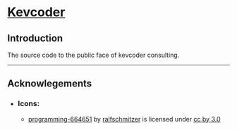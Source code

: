 # [Kevcoder](https://github.com/kcwms-org/kevcoder-site)

## Introduction
The source code to the public face of kevcoder consulting.

<hr>

## Acknowlegements

- ### Icons:

    - [programming-664651](https://thenounproject.com/icon/programming-664651/) by [ralfschmitzer](https://thenounproject.com/ralfschmitzer/) is licensed under [cc by 3.0](https://creativecommons.org/licenses/by/3.0/)
